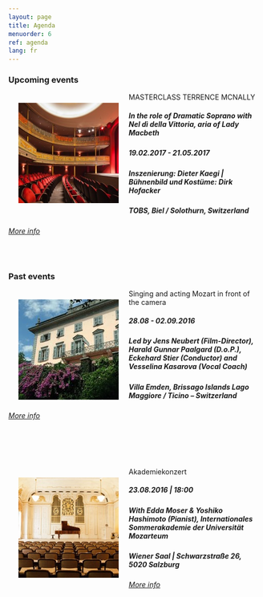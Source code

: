 ```yaml
---
layout: page
title: Agenda
menuorder: 6
ref: agenda
lang: fr
---
```


### Upcoming events

<img style="float: left; padding: 20px" src="/assets/event4.jpg">  

MASTERCLASS TERRENCE MCNALLY 

##### In the role of Dramatic Soprano with Nel dì della Vittoria, aria of Lady Macbeth 

##### 19.02.2017 - 21.05.2017

##### Inszenierung: Dieter Kaegi \| Bühnenbild und Kostüme: Dirk Hofacker

##### _TOBS, Biel / Solothurn, Switzerland_

###### <a href="https://www.tobs.ch/fr/theatre/productions/stueck/prod/245/" target="_blank">More info</a>

&nbsp;


### Past events

<img style="float: left; padding: 20px" src="/assets/event2.jpg">  

Singing and acting Mozart in front of the camera 

##### 28.08 - 02.09.2016

##### Led by Jens Neubert (Film-Director), Harald Gunnar Paalgard (D.o.P.), Eckehard Stier (Conductor) and Vesselina Kasarova (Vocal Coach)

##### _Villa Emden, Brissago Islands Lago Maggiore / Ticino – Switzerland_

###### <a href="http://syquali.ch/en/filmopera/" target="_blank">More info</a>

&nbsp;

&nbsp;


<img style="float: left; padding: 20px" src="/assets/event1.jpg">  

Akademiekonzert

##### 23.08.2016 | 18:00

##### With Edda Moser & Yoshiko Hashimoto (Pianist), Internationales Sommerakademie der Universität Mozarteum

##### _Wiener Saal \| Schwarzstraße 26, 5020 Salzburg_

###### <a href="https://www.moz.ac.at/de/events/veranstaltung.php?vanr=32473" target="_blank">More info</a>

&nbsp;





